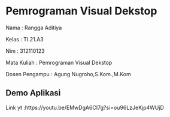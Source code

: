 <h1>Pemrograman Visual Dekstop</h1>

<p>Nama  : Rangga Aditiya</p>
<p>Kelas : TI.21.A3</p>
<p>Nim   : 312110123</p>
<p>Mata Kuliah : Pemrograman Visual Dekstop </p>
<p>Dosen Pengampu : Agung Nugroho,S.Kom.,M.Kom</p>

<h2>Demo Aplikasi</h2>
<p>Link yt :https://youtu.be/EMwDgA6CI7g?si=ou96LzJeKjp4WUjD </p>

